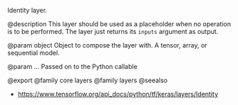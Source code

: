 Identity layer.

@description
This layer should be used as a placeholder when no operation is to be
performed. The layer just returns its `inputs` argument as output.

@param object
Object to compose the layer with. A tensor, array, or sequential model.

@param ...
Passed on to the Python callable

@export
@family core layers
@family layers
@seealso
+ <https://www.tensorflow.org/api_docs/python/tf/keras/layers/Identity>
